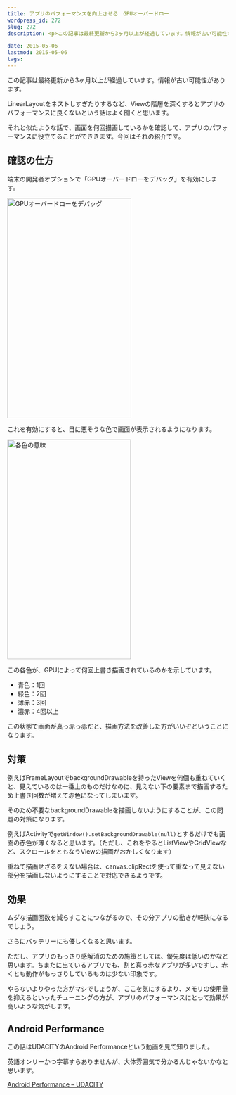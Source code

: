 ```yaml
---
title: アプリのパフォーマンスを向上させる　GPUオーバードロー
wordpress_id: 272
slug: 272
description: <p>この記事は最終更新から3ヶ月以上が経過しています。情報が古い可能性があります。LinearLayoutをネストしすぎたりするなど、Viewの階層を深くするとアプリのパフォーマンスに良くないという話はよく聞くと思います。  [&hellip;]</p>

date: 2015-05-06
lastmod: 2015-05-06
tags: 
---
```


<div id="wppda_alert">この記事は最終更新から3ヶ月以上が経過しています。情報が古い可能性があります。</div><p>LinearLayoutをネストしすぎたりするなど、Viewの階層を深くするとアプリのパフォーマンスに良くないという話はよく聞くと思います。</p>
<p>それと似たような話で、画面を何回描画しているかを確認して、アプリのパフォーマンスに役立てることができきます。今回はそれの紹介です。</p>
<h2>確認の仕方</h2>
<p>端末の開発者オプションで「GPUオーバードローをデバッグ」を有効にします。</p>
<p><img src="https://android.gcreate.jp/wp-content/uploads/2015/05/114a331e0ace77db62f26ce5d7d6cacc.jpg" alt="GPUオーバードローをデバッグ" title="GPUオーバードローをデバッグ.jpg" border="0" width="282" height="501" /></p>
<p>これを有効にすると、目に悪そうな色で画面が表示されるようになります。</p>
<p><img src="https://android.gcreate.jp/wp-content/uploads/2015/05/59476f59c441a8ad7c15b208cd40b20b.jpg" alt="各色の意味" title="各色の意味.jpg" border="0" width="281" height="500" /></p>
<p>この各色が、GPUによって何回上書き描画されているのかを示しています。</p>
<ul>
<li>青色：1回</li>
<li>緑色：2回</li>
<li>薄赤：3回</li>
<li>濃赤：4回以上</li>
</ul>
<p>この状態で画面が真っ赤っ赤だと、描画方法を改善した方がいいぞということになります。</p>
<h2>対策</h2>
<p>例えばFrameLayoutでbackgroundDrawableを持ったViewを何個も重ねていくと、見えているのは一番上のものだけなのに、見えない下の要素まで描画するため上書き回数が増えて赤色になってしまいます。</p>
<p>そのため不要なbackgroundDrawableを描画しないようにすることが、この問題の対策になります。</p>
<p>例えばActivityで<code>getWindow().setBackgroundDrawable(null)</code>とするだけでも画面の赤色が薄くなると思います。（ただし、これをやるとListViewやGridViewなど、スクロールをともなうViewの描画がおかしくなります）</p>
<p>重ねて描画せざるをえない場合は、canvas.clipRectを使って重なって見えない部分を描画しないようにすることで対応できるようです。</p>
<h2>効果</h2>
<p>ムダな描画回数を減らすことにつながるので、その分アプリの動きが軽快になるでしょう。</p>
<p>さらにバッテリーにも優しくなると思います。</p>
<p>ただし、アプリのもっさり感解消のための施策としては、優先度は低いのかなと思います。ちまたに出ているアプリでも、割と真っ赤なアプリが多いですし、赤くとも動作がもっさりしているものは少ない印象です。</p>
<p>やらないよりやった方がマシでしょうが、ここを気にするより、メモリの使用量を抑えるといったチューニングの方が、アプリのパフォーマンスにとって効果が高いような気がします。</p>
<h2>Android Performance</h2>
<p>この話はUDACITYのAndroid Performanceという動画を見て知りました。</p>
<p>英語オンリーかつ字幕すらありませんが、大体雰囲気で分かるんじゃないかなと思います。</p>
<p><a href="https://www.udacity.com/course/viewer#!/c-ud825/l-3753178711/m-3766928782">Android Performance &#8211; UDACITY</a></p>

  